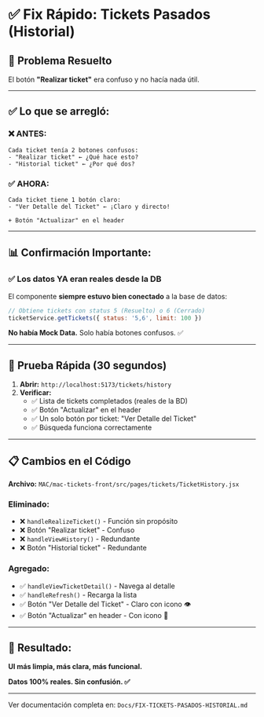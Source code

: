 # ✅ Fix Rápido: Tickets Pasados (Historial)

## 🎯 Problema Resuelto

El botón **"Realizar ticket"** era confuso y no hacía nada útil.

---

## ✅ Lo que se arregló:

### ❌ ANTES:
```
Cada ticket tenía 2 botones confusos:
- "Realizar ticket" ← ¿Qué hace esto?
- "Historial ticket" ← ¿Por qué dos?
```

### ✅ AHORA:
```
Cada ticket tiene 1 botón claro:
- "Ver Detalle del Ticket" ← ¡Claro y directo!

+ Botón "Actualizar" en el header
```

---

## 📊 Confirmación Importante:

### ✅ **Los datos YA eran reales desde la DB**

El componente **siempre estuvo bien conectado** a la base de datos:

```jsx
// Obtiene tickets con status 5 (Resuelto) o 6 (Cerrado)
ticketService.getTickets({ status: '5,6', limit: 100 })
```

**No había Mock Data.** Solo había botones confusos. ✅

---

## 🧪 Prueba Rápida (30 segundos)

1. **Abrir:** `http://localhost:5173/tickets/history`
2. **Verificar:**
   - ✅ Lista de tickets completados (reales de la BD)
   - ✅ Botón "Actualizar" en el header
   - ✅ Un solo botón por ticket: "Ver Detalle del Ticket"
   - ✅ Búsqueda funciona correctamente

---

## 📋 Cambios en el Código

**Archivo:** `MAC/mac-tickets-front/src/pages/tickets/TicketHistory.jsx`

### Eliminado:
- ❌ `handleRealizeTicket()` - Función sin propósito
- ❌ Botón "Realizar ticket" - Confuso
- ❌ `handleViewHistory()` - Redundante
- ❌ Botón "Historial ticket" - Redundante

### Agregado:
- ✅ `handleViewTicketDetail()` - Navega al detalle
- ✅ `handleRefresh()` - Recarga la lista
- ✅ Botón "Ver Detalle del Ticket" - Claro con icono 👁️
- ✅ Botón "Actualizar" en header - Con icono 🔄

---

## 🎉 Resultado:

**UI más limpia, más clara, más funcional.**

**Datos 100% reales. Sin confusión. ✅**

---

Ver documentación completa en: `Docs/FIX-TICKETS-PASADOS-HISTORIAL.md`


